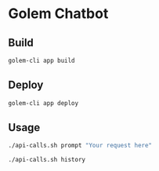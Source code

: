 Golem Chatbot
===

Build
--

```bash
golem-cli app build
```

Deploy
---

```bash
golem-cli app deploy
```

Usage
---

```bash
./api-calls.sh prompt "Your request here"
```

```bash
./api-calls.sh history
```